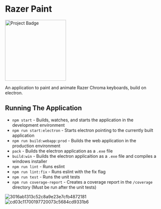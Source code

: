# Razer Paint
<img src="https://ci.appveyor.com/api/projects/status/y9esx9gjo3v8nrre/branch/master?svg=true" alt="Project Badge" width="200">

An application to paint and animate Razer Chroma keyboards, build on electron.

## Running The Application
- `npm start` - Builds, watches, and starts the application in the development environment
- `npm run start:electron` - Starts electron pointing to the currently built application
- `npm run build:webapp:prod` - Builds the web application in the production environment
- `pack` - Builds the electron application as a `.exe` file
- `build:win` - Builds the electron applicaition as a `.exe` file and compiles a windows installer
- `npm run lint` - Runs eslint
- `npm run lint:fix` - Runs eslint with the fix flag
- `npm run test` - Runs the unit tests
- `npm run coverage-report` - Creates a coverage report in the `/coverage` directory (Must be run after the unit tests)

![3016ab1313c52c8a9e23e7cfb4872181](https://user-images.githubusercontent.com/9058133/27362634-ad9cd786-5627-11e7-8f52-7ed53b75f451.gif)
![cd03c11700197720073c5684cd9331b6](https://user-images.githubusercontent.com/9058133/27362638-b1b1c3fe-5627-11e7-8704-7970f141909e.gif)
